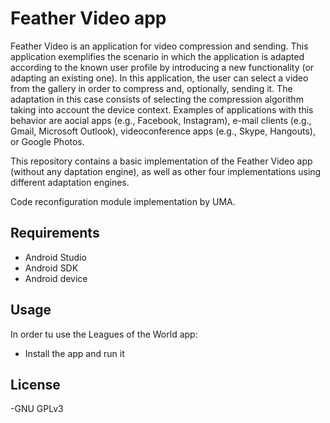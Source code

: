 # Feather Video app

Feather Video is an application for video compression and sending. This application exemplifies the scenario in which the application is adapted according to the known user profile by introducing a new functionality (or adapting an existing one). In this application, the user can select a video from the gallery in order to compress and, optionally, sending it. The adaptation in this case consists of selecting the compression algorithm taking into account the device context. Examples of applications with this behavior are aocial apps (e.g., Facebook, Instagram), e-mail clients (e.g., Gmail, Microsoft Outlook), videoconference apps (e.g., Skype, Hangouts), or Google Photos.

This repository contains a basic implementation of the Feather Video app (without any daptation engine), as well as other four implementations using different adaptation engines.

Code reconfiguration module implementation by UMA.

## Requirements

- Android Studio
- Android SDK
- Android device

## Usage

In order tu use the Leagues of the World app:

- Install the app and run it

## License

-GNU GPLv3